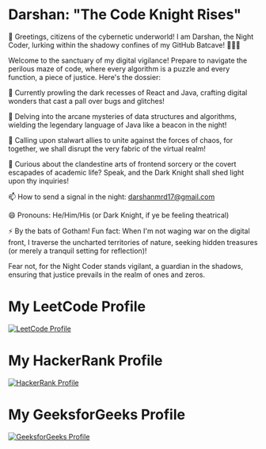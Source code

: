 
# Darshan: "The Code Knight Rises"
🦇 Greetings, citizens of the cybernetic underworld! I am Darshan, the Night Coder, lurking within the shadowy confines of my GitHub Batcave! 👨‍💻✨

Welcome to the sanctuary of my digital vigilance! Prepare to navigate the perilous maze of code, where every algorithm is a puzzle and every function, a piece of justice. Here's the dossier:

🔭 Currently prowling the dark recesses of React and Java, crafting digital wonders that cast a pall over bugs and glitches!

🌱 Delving into the arcane mysteries of data structures and algorithms, wielding the legendary language of Java like a beacon in the night!

👯 Calling upon stalwart allies to unite against the forces of chaos, for together, we shall disrupt the very fabric of the virtual realm!

💬 Curious about the clandestine arts of frontend sorcery or the covert escapades of academic life? Speak, and the Dark Knight shall shed light upon thy inquiries!

📫 How to send a signal in the night: darshanmrd17@gmail.com

😄 Pronouns: He/Him/His (or Dark Knight, if ye be feeling theatrical)

⚡ By the bats of Gotham! Fun fact: When I'm not waging war on the digital front, I traverse the uncharted territories of nature, seeking hidden treasures (or merely a tranquil setting for reflection)!


Fear not, for the Night Coder stands vigilant, a guardian in the shadows, ensuring that justice prevails in the realm of ones and zeros.

# My LeetCode Profile 

[![LeetCode Profile](https://img.shields.io/badge/LeetCode-DARSHANm17-blue?style=flat&logo=leetcode)](https://leetcode.com/DARSHANm17/)
# My HackerRank Profile

[![HackerRank Profile](https://img.shields.io/badge/HackerRank-darshanmrd17-brightgreen?style=flat&logo=hackerrank)](https://www.hackerrank.com/darshanmrd17)

# My GeeksforGeeks Profile

[![GeeksforGeeks Profile](https://img.shields.io/badge/GeeksforGeeks-darshan9jjj-orange?style=flat&logo=geeksforgeeks)](https://auth.geeksforgeeks.org/user/darshan9jjj/profile)

